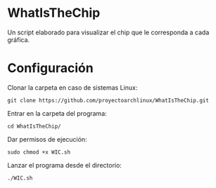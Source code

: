 # WhatIsTheChip

Un script elaborado para visualizar el chip que le corresponda a cada gráfica.

# Configuración

Clonar la carpeta en caso de sistemas Linux:

`git clone https://github.com/proyectoarchlinux/WhatIsTheChip.git`

Entrar en la carpeta del programa:

`cd WhatIsTheChip/`

Dar permisos de ejecución:

`sudo chmod +x WIC.sh`

Lanzar el programa desde el directorio:

`./WIC.sh`
